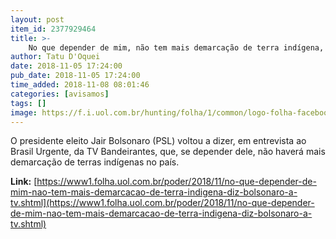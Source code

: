 ```yaml
---
layout: post
item_id: 2377929464
title: >-
    No que depender de mim, não tem mais demarcação de terra indígena, diz Bolsonaro a TV
author: Tatu D'Oquei
date: 2018-11-05 17:24:00
pub_date: 2018-11-05 17:24:00
time_added: 2018-11-08 08:01:46
categories: [avisamos]
tags: []
image: https://f.i.uol.com.br/hunting/folha/1/common/logo-folha-facebook.jpg
---
```


O presidente eleito Jair Bolsonaro (PSL) voltou a dizer, em entrevista ao Brasil Urgente, da TV Bandeirantes, que, se depender dele, não haverá mais demarcação de terras indígenas no país.

**Link:** [https://www1.folha.uol.com.br/poder/2018/11/no-que-depender-de-mim-nao-tem-mais-demarcacao-de-terra-indigena-diz-bolsonaro-a-tv.shtml](https://www1.folha.uol.com.br/poder/2018/11/no-que-depender-de-mim-nao-tem-mais-demarcacao-de-terra-indigena-diz-bolsonaro-a-tv.shtml)

